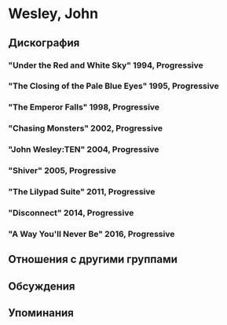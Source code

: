 # Wesley, John



## Дискография

### "Under the Red and White Sky" 1994, Progressive



### "The Closing of the Pale Blue Eyes" 1995, Progressive



### "The Emperor Falls" 1998, Progressive



### "Chasing Monsters" 2002, Progressive



### "John Wesley:TEN" 2004, Progressive



### "Shiver" 2005, Progressive



### "The Lilypad Suite" 2011, Progressive



### "Disconnect" 2014, Progressive



### "A Way You'll Never Be" 2016, Progressive




## Отношения с другими группами


## Обсуждения


## Упоминания

